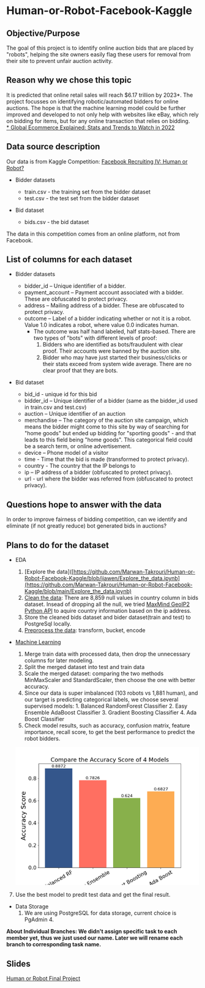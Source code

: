 # Human-or-Robot-Facebook-Kaggle

## Objective/Purpose
The goal of this project is to identify online auction bids that are placed by "robots", helping the site owners easily flag these users for removal from their site to prevent unfair auction activity. 

## Reason why we chose this topic
It is predicted that online retail sales will reach $6.17 trillion by 2023*. The project focusses on identifying robotic/automated bidders for online auctions. The hope is that the machine learning model could be further improved and developed to not only help with websites like eBay, which rely on bidding for items, but for any online transaction that relies on bidding.
<br>[* Global Ecommerce Explained: Stats and Trends to Watch in 2022](https://www.shopify.ca/enterprise/global-ecommerce-statistics#3)

## Data source description
Our data is from Kaggle Competition: [Facebook Recruiting IV: Human or Robot?](https://www.kaggle.com/competitions/facebook-recruiting-iv-human-or-bot/data)
- Bidder datasets
  - train.csv - the training set from the bidder dataset
  - test.csv - the test set from the bidder dataset

- Bid dataset<br />
  - bids.csv - the bid dataset <br>

The data in this competition comes from an online platform, not from Facebook.

## List of columns for each dataset
- Bidder datasets
  - bidder_id – Unique identifier of a bidder.
  - payment_account – Payment account associated with a bidder. These are obfuscated to protect privacy. 
  - address – Mailing address of a bidder. These are obfuscated to protect privacy. 
  - outcome – Label of a bidder indicating whether or not it is a robot. Value 1.0 indicates a robot, where value 0.0 indicates human. 
    - The outcome was half hand labeled, half stats-based. There are two types of "bots" with different levels of proof:
      1. Bidders who are identified as bots/fraudulent with clear proof. Their accounts were banned by the auction site.
      2. Bidder who may have just started their business/clicks or their stats exceed from system wide average. There are no clear proof that they are bots. <br />
      
- Bid dataset
  - bid_id - unique id for this bid
  - bidder_id – Unique identifier of a bidder (same as the bidder_id used in train.csv and test.csv)
  - auction – Unique identifier of an auction
  - merchandise –  The category of the auction site campaign, which means the bidder might come to this site by way of searching for "home goods" but ended up bidding  for "sporting goods" - and that leads to this field being "home goods". This categorical field could be a search term, or online advertisement. 
  - device – Phone model of a visitor
  - time - Time that the bid is made (transformed to protect privacy).
  - country - The country that the IP belongs to
  - ip – IP address of a bidder (obfuscated to protect privacy).
  - url - url where the bidder was referred from (obfuscated to protect privacy). 


## Questions hope to answer with the data
In order to improve fairness of bidding competition, can we identify and eliminate (if not greatly reduce) bot generated bids in auctions? </br>

## Plans to do for the dataset
- EDA
  1.	[Explore the data]([https://github.com/Marwan-Takrouri/Human-or-Robot-Facebook-Kaggle/blob/jiawen/Explore_the_data.ipynb](https://github.com/Marwan-Takrouri/Human-or-Robot-Facebook-Kaggle/blob/main/Explore_the_data.ipynb)
  2.	[Clean the data](https://github.com/Marwan-Takrouri/Human-or-Robot-Facebook-Kaggle/blob/main/Data_Cleaning.ipynb): There are 8,859 null values in country column in bids dataset. Insead of dropping all the null, we tried [MaxMind GeoIP2 Python API](https://geoip2.readthedocs.io/en/latest/) to aquire country information based on the ip address.
  3.	Store the cleaned bids dataset and bider dataset(train and test) to PostgreSql locally.
  4.	[Preprocess the data](https://github.com/Marwan-Takrouri/Human-or-Robot-Facebook-Kaggle/blob/main/Preprocessing_the_data.ipynb): transform, bucket, encode
- [Machine Learning](https://github.com/Marwan-Takrouri/Human-or-Robot-Facebook-Kaggle/blob/main/Modeling.ipynb)
  1.  Merge train data with processed data, then drop the unnecessary columns for later modeling.
  2.	Split the merged dataset into test and train data
  3.	Scale the merged dataset: comparing the two methods MinMaxScaler and StandardScaler, then choose the one with better accuracy.
  4.	Since our data is super imbalanced (103 robots vs 1,881 human), and our target is predicting categorical labels, we choose several supervised models: 
      1. Balanced RandomForest Classifier
      2. Easy Ensemble AdaBoost Classifier
      3. Gradient Boosting Classifier
      4. Ada Boost Classifier
  5.	Check model results, such as accuracy, confusion matrix, feature importance, recall score, to get the best performance to predict the robot bidders. 
  
  <p align="center">
  <img src="https://github.com/Marwan-Takrouri/Human-or-Robot-Facebook-Kaggle/blob/main/Images/model_comparision.png">
</p>

  7.	Use the best model to predit test data and get the final result.
- Data Storage
  1. We are using PostgreSQL for data storage, current choice is PgAdmin 4.

**About Individual Branches: We didn't assign specific task to each member yet, thus we just used our name. Later we will rename each branch to corresponding task name.**

## Slides
[Human or Robot Final Project](https://docs.google.com/presentation/d/1LSDd4DbmZfU-R24PV61POvOXs5K5NfrL_8lu1h78M-8/edit#slide=id.p1)
